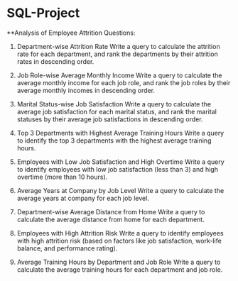 # SQL-Project
**Analysis of Employee Attrition 
Questions:
1. Department-wise Attrition Rate
Write a query to calculate the attrition rate for each department, and rank the departments by their attrition rates in descending order.

2. Job Role-wise Average Monthly Income
Write a query to calculate the average monthly income for each job role, and rank the job roles by their average monthly incomes in descending order.

3. Marital Status-wise Job Satisfaction
Write a query to calculate the average job satisfaction for each marital status, and rank the marital statuses by their average job satisfactions in descending order.

4. Top 3 Departments with Highest Average Training Hours
Write a query to identify the top 3 departments with the highest average training hours.

5. Employees with Low Job Satisfaction and High Overtime
Write a query to identify employees with low job satisfaction (less than 3) and high overtime (more than 10 hours).

6. Average Years at Company by Job Level
Write a query to calculate the average years at company for each job level.

7. Department-wise Average Distance from Home
Write a query to calculate the average distance from home for each department.

8. Employees with High Attrition Risk
Write a query to identify employees with high attrition risk (based on factors like job satisfaction, work-life balance, and performance rating).

9. Average Training Hours by Department and Job Role
Write a query to calculate the average training hours for each department and job role.
